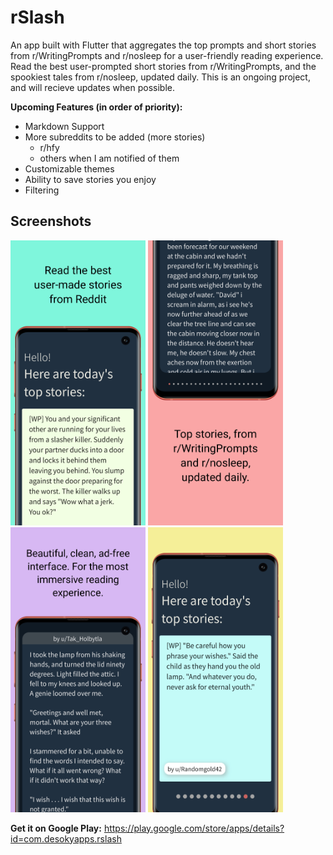# rSlash

An app built with Flutter that aggregates the top prompts and short stories from r/WritingPrompts and r/nosleep for a user-friendly reading experience. Read the best user-prompted
short stories from r/WritingPrompts, and the spookiest tales from r/nosleep, updated daily. This is an ongoing project, and will recieve updates when possible.

**Upcoming Features (in order of priority):**

- Markdown Support
- More subreddits to be added (more stories)
  - r/hfy
  - others when I am notified of them
- Customizable themes
- Ability to save stories you enjoy
- Filtering


## Screenshots

<p float="left">
<img src="https://github.com/bahaa-desoky/rSlash/blob/master/screenshots/1.png" alt="" width="216" height="456">
<img src="https://github.com/bahaa-desoky/rSlash/blob/master/screenshots/2.png" alt="" width="216" height="456">
<img src="https://github.com/bahaa-desoky/rSlash/blob/master/screenshots/3.png" alt="" width="216" height="456">
<img src="https://github.com/bahaa-desoky/rSlash/blob/master/screenshots/4.png" alt="" width="216" height="456">
</p>

**Get it on Google Play:** https://play.google.com/store/apps/details?id=com.desokyapps.rslash
